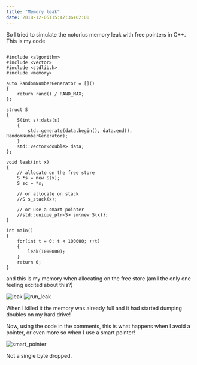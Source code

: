 ```yaml
---
title: "Memory leak"
date: 2018-12-05T15:47:36+02:00
---
```


So I tried to simulate the notorius memory leak with free pointers in C++. This is my code

```

#include <algorithm>
#include <vector>
#include <stdlib.h>
#include <memory>

auto RandomNumberGenerator = []()
{
    return rand() / RAND_MAX; 
};

struct S
{
    S(int s):data(s)
    {
        std::generate(data.begin(), data.end(), RandomNumberGenerator);
    }
    std::vector<double> data;
};

void leak(int x)
{
    // allocate on the free store
    S *s = new S(x);
    S sc = *s;

    // or allocate on stack
    //S s_stack(x);
    
    // or use a smart pointer
    //std::unique_ptr<S> sm{new S(x)};
}

int main()
{
    for(int t = 0; t < 100000; ++t)
    {
        leak(1000000);
    }
    return 0;
}

```
and this is my memory when allocating on the free store (am I the only one feeling excited about this?)

![leak](/img/leak.png)
![run_leak](/img/run_leak.png)

When I killed it the memory was already full and it had started dumping doubles on my hard drive!

Now, using the code in the comments, this is what happens when I avoid a pointer, or even more so when I use a smart
pointer! 

![smart_pointer](/img/smart_pointer.png)

Not a single byte dropped.


